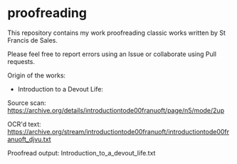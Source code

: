 # proofreading

This repository contains my work proofreading classic works written by St Francis de Sales.

Please feel free to report errors using an Issue or collaborate using Pull requests.

Origin of the works:

- Introduction to a Devout Life:

Source scan: https://archive.org/details/introductiontode00franuoft/page/n5/mode/2up

OCR'd text: https://archive.org/stream/introductiontode00franuoft/introductiontode00franuoft_djvu.txt

Proofread output: Introduction_to_a_devout_life.txt
